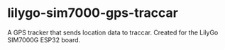# lilygo-sim7000-gps-traccar
A GPS tracker that sends location data to traccar. Created for the LilyGo SIM7000G ESP32 board.
